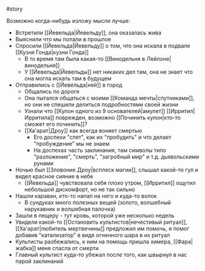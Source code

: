 #story

Возможно когда-нибудь изложу мысли лучше:

- Встретили [[Йевельда|Йевельду]], она оказалась жива
- Выяснили что мы попали в прошлое
- Спросили [[Йевельда|Йевельду]] о том, что она искала в подвале [[Кузня Гонда|кузни Гонда]]
	- В то время там была какая-то [[Винодельня в Лейлоне|винодельня]]
	- У [[Йевельда|Йевельды]] нет никаких дел там, она не знает что она могла искать там в будущем
- Отправились с [[Йевельда|ней]] в город
	- Общались по дороге
	- Она пытался общаться с моими [[Команда мечты|спутниками]], но они не спешили делиться подробностями своей жизни
	- Узнали что [[Кулон одного из 9 основателей|амулет]] [[Ирритил|Ирритила]] поврежден, возможно [[Починить кулон|кто-то сможет его починить]]?
	- [[Ха'арат|Дроу]] как всегда воняет смертью
		- Его доспехи "спят", как их "пробудить" и что делает "пробуждение" мы не знаем
		- На доспехах часть заклинания, там символы типо "разложение", "смерть", "загробный мир" и т.д. дьявольскими рунами
- Ночью был [[Зловоние Дроу|всплеск магии]], слышал какой-то гул и видел красное сияние в небе
	- [[Йевельда]] чувствовала себя плохо утром, [[Ирритил]] ощутил небольшой дискомфорт, но не так сильно
- Нашли караван, кто-то напал на него и куда-то волок
	- В сундуках много полезных вещей (золото, волшебный нарукавник и волшебная палочка)
- Зашли в пещеру - тут кровь, которой уже несколько недель
- Увидели какой-то [[Остановить культистов|нечестивый ритуал]], [[Ха'арат|любитель мертвечины]] предложил им помочь, я помог добавив "катализатор" в виде огненного шара в их ритуал
- Культисты разбежались, к ним на помощь пришла химера, [[Фара|жабка]] меня спасла от смерти
- Главный культист куда-то убежал после того, как швырнул в нас парой заклинаний

